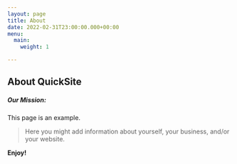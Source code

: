 ```yaml
---
layout: page
title: About
date: 2022-02-31T23:00:00.000+00:00
menu:
  main:
    weight: 1

---
```


## About QuickSite <br>

##### Our Mission: <br>

This page is an example. <br>

> Here you might add information about yourself, your business, and/or your website. <br>

**Enjoy!**